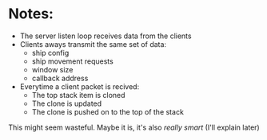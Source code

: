# Notes:

 - The server listen loop receives data from the clients
 - Clients aways transmit the same set of data: 
    - ship config 
    - ship movement requests
    - window size
    - callback address
 - Everytime a client packet is recived:
    - The top stack item is cloned
    - The clone is updated
    - The clone is pushed on to the top of the stack

  This might seem wasteful.  Maybe it is, it's also *really smart* (I'll explain later)

